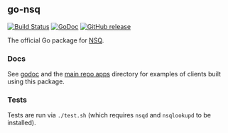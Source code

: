 ## go-nsq

[![Build Status](https://github.com/nsqio/go-nsq/workflows/tests/badge.svg)](https://github.com/nsqio/go-nsq/actions) [![GoDoc](https://godoc.org/github.com/nsqio/go-nsq?status.svg)](https://godoc.org/github.com/nsqio/go-nsq) [![GitHub release](https://img.shields.io/github/release/nsqio/go-nsq.svg)](https://github.com/nsqio/go-nsq/releases/latest)

The official Go package for [NSQ][nsq].

### Docs

See [godoc][nsq_gopkgdoc] and the [main repo apps][apps] directory for examples of clients built
using this package.

### Tests

Tests are run via `./test.sh` (which requires `nsqd` and `nsqlookupd` to be installed).

[nsq]: https://github.com/nsqio/nsq
[nsq_gopkgdoc]: http://godoc.org/github.com/nsqio/go-nsq
[apps]: https://github.com/nsqio/nsq/tree/master/apps
[travis]: http://travis-ci.org/nsqio/go-nsq
